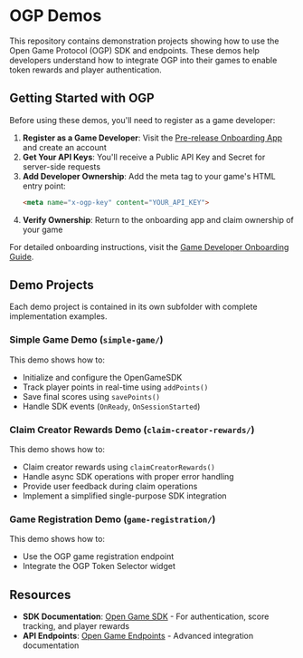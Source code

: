 # OGP Demos

This repository contains demonstration projects showing how to use the Open Game Protocol (OGP) SDK and endpoints. These demos help developers understand how to integrate OGP into their games to enable token rewards and player authentication.

## Getting Started with OGP

Before using these demos, you'll need to register as a game developer:

1. **Register as a Game Developer**: Visit the [Pre-release Onboarding App](https://onboarding.opengameprotocol.com/) and create an account
2. **Get Your API Keys**: You'll receive a Public API Key and Secret for server-side requests
3. **Add Developer Ownership**: Add the meta tag to your game's HTML entry point:
   ```html
   <meta name="x-ogp-key" content="YOUR_API_KEY">
   ```
4. **Verify Ownership**: Return to the onboarding app and claim ownership of your game

For detailed onboarding instructions, visit the [Game Developer Onboarding Guide](https://docs.opengameprotocol.com/7Cx0vTSGe7N68FP9dlE8/build-on-og/game-developer-onboarding).

## Demo Projects

Each demo project is contained in its own subfolder with complete implementation examples.

### Simple Game Demo (`simple-game/`)

This demo shows how to:
- Initialize and configure the OpenGameSDK
- Track player points in real-time using `addPoints()`
- Save final scores using `savePoints()`
- Handle SDK events (`OnReady`, `OnSessionStarted`)

### Claim Creator Rewards Demo (`claim-creator-rewards/`)

This demo shows how to:
- Claim creator rewards using `claimCreatorRewards()`
- Handle async SDK operations with proper error handling
- Provide user feedback during claim operations
- Implement a simplified single-purpose SDK integration

### Game Registration Demo (`game-registration/`)

This demo shows how to:
- Use the OGP game registration endpoint
- Integrate the OGP Token Selector widget

## Resources

- **SDK Documentation**: [Open Game SDK](https://docs.opengameprotocol.com/7Cx0vTSGe7N68FP9dlE8/build-on-og/open-game-sdk) - For authentication, score tracking, and player rewards
- **API Endpoints**: [Open Game Endpoints](https://docs.opengameprotocol.com/7Cx0vTSGe7N68FP9dlE8/build-on-og/open-game-endpoints) - Advanced integration documentation
